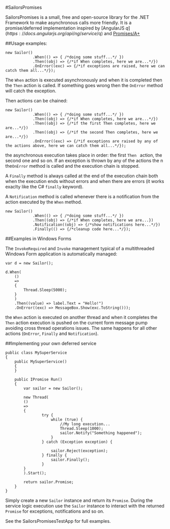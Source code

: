 #SailorsPromises

SailorsPromises is a small, free and open-source library for the .NET Framework to make asynchronous calls more friendly.
It is a promise/deferred implementation inspired by [AngularJS $q](https://docs.angularjs.org/api/ng/service/$q) and [Promises/A+](http://promises-aplus.github.io/promises-spec/)

##Usage examples:

	new Sailor()
				.When(() => { /*doing some stuff...*/ })
				.Then((obj) => {/*if When completes, here we are...*/})
				.OnError((exc) => {/*if exceptions are raised, here we can catch them all...*/});
				
The `When` action is executed asynchronously and when it is completed then the `Then` action is called.
If something goes wrong then the `OnError` method will catch the exception.

Then actions can be chained:

	new Sailor()
				.When(() => { /*doing some stuff...*/ })
				.Then((obj) => {/*if When completes, here we are...*/})
				.Then((obj) => {/*if the first Then completes, here we are...*/})
				.Then((obj) => {/*if the second Then completes, here we are...*/})
				.OnError((exc) => {/*if exceptions are raised by any of the actions above, here we can catch them all...*/});

the asynchronous execution takes place in order: the first `Then ` action, the second one and so on. If an exception is thrown by any of the actions the n the`OnError` method is called and the execution chain is stopped.

A `Finally` method is always called at the end of the execution chain both when the execution ends without errors and when there are errors (it works exaclty like the C# `finally` keyword).

A `Notification` method is called whenever there is a notification from the action executed by the `When` method.

	new Sailor()
				.When(() => { /*doing some stuff...*/ })
				.Then((obj) => {/*if When completes, here we are...})
				.Notification((obj) => {/*show notifications here...*/})
				.Finally(() => {/*cleanup code here...*/});

##Examples in Windows Forms

The `InvokeRequired` and `Invoke` management typical of a multithreaded Windows Form application is automatically managed:

	var d = new Sailor();

	d.When(
		()
		=>
		{
			Thread.Sleep(5000);
		}
		)
		.Then((value) => label.Text = "Hello!")
		.OnError((exc) => MessageBox.Show(exc.ToString()));

the `When` action is executed on another thread and when it completes the `Then` action execution is pushed on the current form message pump avoiding cross thread operations issues.
The same happens for all other actions (`OnError`, `Finally` and `Notification`).


##Implementing your own deferred service

	public class MySuperService
	{
		public MySuperService()
		{
		}
		
		public IPromise Run()
		{
			var sailor = new Sailor();
			
			new Thread(
			()
			=>
			{
					try {
						while (true) {
							//My long execution...	
							Thread.Sleep(1000);
							sailor.Notify("Something happened");
						}
					} catch (Exception exception) {
						
						sailor.Reject(exception);
					} finally {
						sailor.Finally();
					}
			}
			).Start();
			
			return sailor.Promise;
		}
	}

Simply create a new `Sailor` instance and return its `Promise`.
During the service logic execution use the `Sailor` instance to interact with the returned `Promise` for exceptions, notifications and so on.

See the SailorsPromisesTestApp for full examples.